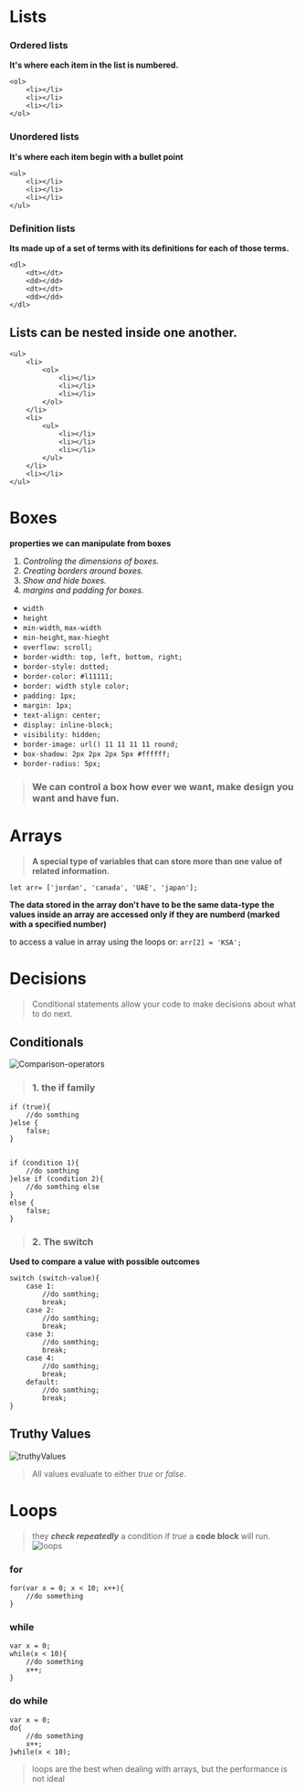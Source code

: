 # Lists 

### Ordered lists 
**It's where each item in the list is numbered.**
```
<ol>
    <li></li>
    <li></li>
    <li></li>
</ol>

```
### Unordered lists 
**It's where each item begin with a bullet point**
```
<ul>
    <li></li>
    <li></li>
    <li></li>
</ul>

```
### Definition lists 
**Its made up of a set of terms with its definitions for each of those terms.**
```
<dl>
    <dt></dt>
    <dd></dd>
    <dt></dt>
    <dd></dd>
</dl>
```
## Lists can be nested inside one another.
```
<ul>
    <li>
        <ol>
            <li></li>
            <li></li>
            <li></li>
        </ol>
    </li>
    <li>
        <ul>
            <li></li>
            <li></li>
            <li></li>
        </ul>
    </li>
    <li></li>
</ul>
```
# Boxes
**properties we can manipulate from boxes**
1. *Controling the dimensions of boxes.*
2. *Creating borders around boxes.*
3. *Show and hide boxes.*
4. *margins and padding for boxes.*
- `width`
- `height`
- `min-width`, `max-width`
- `min-height`, `max-hieght`
- `overflow: scroll;`
- `border-width: top, left, bottom, right;`
- `border-style: dotted;`
- `border-color: #l11111;`
- `border: width style color;`
- `padding: 1px;`
- `margin: 1px;`
- `text-align: center;`
- `display: inline-block;`
- `visibility: hidden;`
- `border-image: url() 11 11 11 11 round;`
- `box-shadow: 2px 2px 2px 5px #ffffff;`
- `border-radius: 5px;`
> ### We can control a box how ever we want, make design you want and have fun.
# Arrays
> **A special type of variables that can store more than one value of related information.**
```
let arr= ['jordan', 'canada', 'UAE', 'japan'];
```
**The data stored in the array don't have to be the same data-type**
**the values inside an array are accessed only if they are numberd (marked with a specified number)**

to access a value in array using the loops or:
`arr[2] = 'KSA';`
# Decisions
> Conditional statements allow your code to make decisions about what to do next.
## Conditionals
![Comparison-operators](https://www.miltonmarketing.com/wp-content/uploads/2018/04/javascriptcomparisonoperatorsimage041.jpg)
> ### 1. the if family
```
if (true){
    //do somthing
}else {
    false;
}


if (condition 1){
    //do somthing
}else if (condition 2){
    //do somthing else
}
else {
    false;
}
```
> ### 2. The switch
**Used to compare a value with possible outcomes**
```
switch (switch-value){
    case 1:
        //do somthing;
        break;
    case 2:
        //do somthing;
        break;
    case 3:
        //do somthing;
        break;
    case 4:
        //do somthing;
        break;
    default:
        //do somthing;
        break;
}
```
## Truthy Values 
![truthyValues](https://xavierchow.github.io/images/js-coercion-table.png)
> All values evaluate to either *true* or *false*.
# Loops 
> they **_check repeatedly_** a condition if _true_ a **code block** will run.
![loops](https://excelmate.files.wordpress.com/2014/09/shutterstock_173122277.jpg)
### for 
```
for(var x = 0; x < 10; x++){
    //do something
}
```
### while
```
var x = 0;
while(x < 10){
    //do something
    x++;
}
```
### do while
```
var x = 0;
do{
    //do something
    x++;
}while(x < 10);
```

> loops are the best when dealing with arrays, but the performance is not ideal